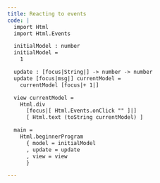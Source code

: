 ```yaml
---
title: Reacting to events
code: |
  import Html
  import Html.Events

  initialModel : number
  initialModel =
    1

  update : [focus|String|] -> number -> number
  update [focus|msg|] currentModel =
    currentModel [focus|+ 1|]

  view currentModel =
    Html.div
      [focus|[ Html.Events.onClick "" ]|]
      [ Html.text (toString currentModel) ]

  main =
    Html.beginnerProgram
      { model = initialModel
      , update = update
      , view = view
      }

---
```

